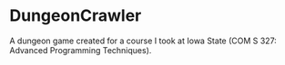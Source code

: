 # DungeonCrawler
A dungeon game created for a course I took at Iowa State (COM S 327: Advanced Programming Techniques).
